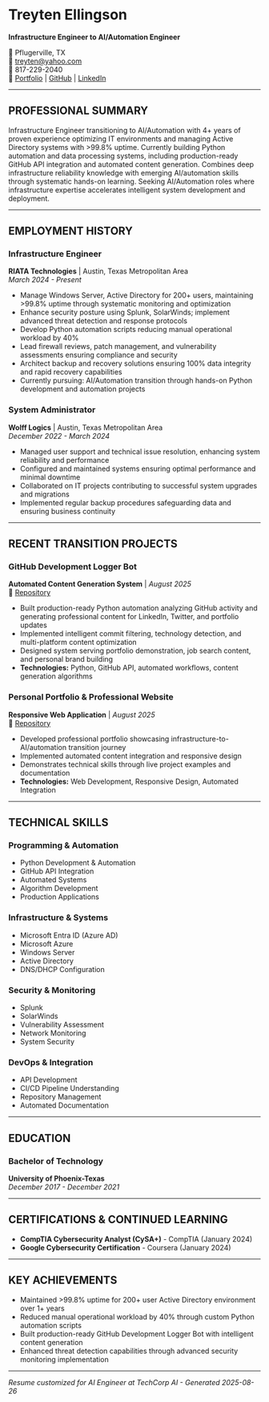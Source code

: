 # Treyten Ellingson
**Infrastructure Engineer to AI/Automation Engineer**

📍 Pflugerville, TX  
📧 treyten@yahoo.com  
📱 817-229-2040  
🔗 [Portfolio](https://tanarius.github.io) | [GitHub](https://github.com/Tanarius) | [LinkedIn](www.linkedin.com)

---

## PROFESSIONAL SUMMARY

Infrastructure Engineer transitioning to AI/Automation with 4+ years of proven experience optimizing IT environments and managing Active Directory systems with >99.8% uptime. Currently building Python automation and data processing systems, including production-ready GitHub API integration and automated content generation. Combines deep infrastructure reliability knowledge with emerging AI/automation skills through systematic hands-on learning. Seeking AI/Automation roles where infrastructure expertise accelerates intelligent system development and deployment.

---

## EMPLOYMENT HISTORY

### Infrastructure Engineer
**RIATA Technologies** | Austin, Texas Metropolitan Area  
*March 2024 - Present*

- Manage Windows Server, Active Directory for 200+ users, maintaining >99.8% uptime through systematic monitoring and optimization
- Enhance security posture using Splunk, SolarWinds; implement advanced threat detection and response protocols
- Develop Python automation scripts reducing manual operational workload by 40%
- Lead firewall reviews, patch management, and vulnerability assessments ensuring compliance and security
- Architect backup and recovery solutions ensuring 100% data integrity and rapid recovery capabilities
- Currently pursuing: AI/Automation transition through hands-on Python development and automation projects

### System Administrator
**Wolff Logics** | Austin, Texas Metropolitan Area  
*December 2022 - March 2024*

- Managed user support and technical issue resolution, enhancing system reliability and performance
- Configured and maintained systems ensuring optimal performance and minimal downtime
- Collaborated on IT projects contributing to successful system upgrades and migrations
- Implemented regular backup procedures safeguarding data and ensuring business continuity

---

## RECENT TRANSITION PROJECTS

### GitHub Development Logger Bot
**Automated Content Generation System** | *August 2025*  
🔗 [Repository](https://github.com/Tanarius/github-dev-logger-bot)

- Built production-ready Python automation analyzing GitHub activity and generating professional content for LinkedIn, Twitter, and portfolio updates
- Implemented intelligent commit filtering, technology detection, and multi-platform content optimization
- Designed system serving portfolio demonstration, job search content, and personal brand building
- **Technologies:** Python, GitHub API, automated workflows, content generation algorithms

### Personal Portfolio & Professional Website
**Responsive Web Application** | *August 2025*  
🔗 [Repository](https://tanarius.github.io)

- Developed professional portfolio showcasing infrastructure-to-AI/automation transition journey
- Implemented automated content integration and responsive design
- Demonstrates technical skills through live project examples and documentation
- **Technologies:** Web Development, Responsive Design, Automated Integration

---

## TECHNICAL SKILLS

### Programming & Automation
- Python Development & Automation
- GitHub API Integration
- Automated Systems
- Algorithm Development
- Production Applications

### Infrastructure & Systems
- Microsoft Entra ID (Azure AD)
- Microsoft Azure
- Windows Server
- Active Directory
- DNS/DHCP Configuration

### Security & Monitoring
- Splunk
- SolarWinds
- Vulnerability Assessment
- Network Monitoring
- System Security

### DevOps & Integration
- API Development
- CI/CD Pipeline Understanding
- Repository Management
- Automated Documentation

---

## EDUCATION

### Bachelor of Technology
**University of Phoenix-Texas**  
*December 2017 - December 2021*

---

## CERTIFICATIONS & CONTINUED LEARNING

- **CompTIA Cybersecurity Analyst (CySA+)** - CompTIA (January 2024)
- **Google Cybersecurity Certification** - Coursera (January 2024)

---

## KEY ACHIEVEMENTS

- Maintained >99.8% uptime for 200+ user Active Directory environment over 1+ years
- Reduced manual operational workload by 40% through custom Python automation scripts
- Built production-ready GitHub Development Logger Bot with intelligent content generation
- Enhanced threat detection capabilities through advanced security monitoring implementation

---

*Resume customized for AI Engineer at TechCorp AI - Generated 2025-08-26*
